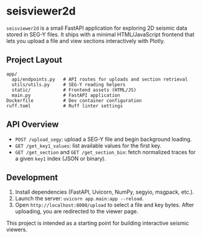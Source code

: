 # seisviewer2d

`seisviewer2d` is a small FastAPI application for exploring 2D seismic data stored in SEG-Y files. It ships with a minimal HTML/JavaScript frontend that lets you upload a file and view sections interactively with Plotly.

## Project Layout

```
app/
  api/endpoints.py   # API routes for uploads and section retrieval
  utils/utils.py     # SEG-Y reading helpers
  static/            # Frontend assets (HTML/JS)
  main.py            # FastAPI application
Dockerfile           # Dev container configuration
ruff.toml            # Ruff linter settings
```

## API Overview
- `POST /upload_segy`: upload a SEG-Y file and begin background loading.
- `GET /get_key1_values`: list available values for the first key.
- `GET /get_section` and `GET /get_section_bin`: fetch normalized traces for a given `key1` index (JSON or binary).

## Development
1. Install dependencies (FastAPI, Uvicorn, NumPy, segyio, msgpack, etc.).
2. Launch the server: `uvicorn app.main:app --reload`.
3. Open `http://localhost:8000/upload` to select a file and key bytes. After uploading, you are redirected to the viewer page.

This project is intended as a starting point for building interactive seismic viewers.
